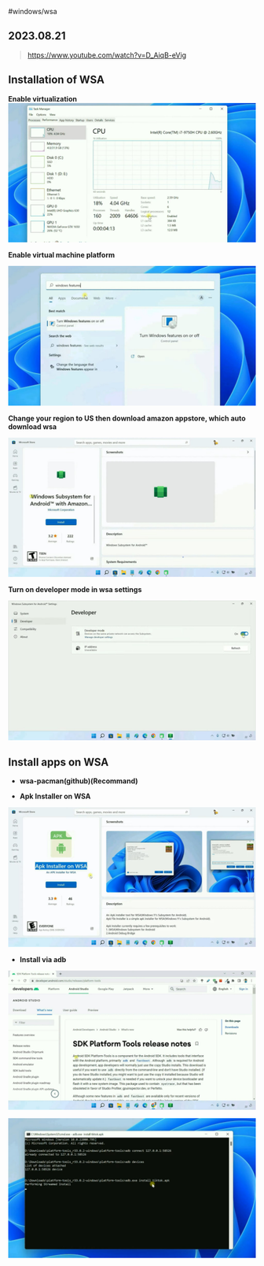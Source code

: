 #windows/wsa 
## 2023.08.21

> https://www.youtube.com/watch?v=D_AiqB-eVig

## Installation of WSA

**Enable virtualization**
![](../.images/e105ea55-b5de-4ea9-8bc9-38561f78a81a-marked.jpeg)

**Enable virtual machine platform**

![](../.images/1945bd31-36e8-435c-8ecb-d9e435c16eba-marked.jpeg)


**Change your region to US then download amazon appstore, which auto download wsa**

![](../.images/341443eb-e10e-4109-b028-02986260e64c-marked.jpeg)

**Turn on developer mode in wsa settings**

![](../.images/5f25b595-197a-4078-aee2-e9c6e61b417a-marked.jpeg)


## Install apps on WSA

- **wsa-pacman(github)(Recommand)**

- **Apk Installer on WSA**

![](../.images/88e78df5-0eda-4f7d-9b1d-53a4c2d8cdef-marked.jpeg)

- **Install via adb**

![](../.images/3b53a914-a1d0-495e-b500-71d76c3aec42-marked.jpeg)

![](../.images/3495ba32-b0b7-4169-ad80-389416030486-marked.jpeg)

